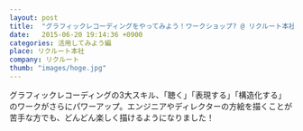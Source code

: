```yaml
---
layout: post
title:  "グラフィックレコーディングをやってみよう！ワークショップ? @ リクルート本社"
date:   2015-06-20 19:14:36 +0900
categories: 活用してみよう編
place: リクルート本社
company: リクルート
thumb: "images/hoge.jpg"
---
```


グラフィックレコーディングの3大スキル、「聴く」「表現する」「構造化する」のワークがさらにパワーアップ。エンジニアやディレクターの方絵を描くことが苦手な方でも、どんどん楽しく描けるようになりました！
